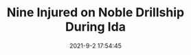---
"title": "Nine Injured on Noble Drillship During Ida"
"date": "2021-9-2 17:54:45"
"feed_name": "OEDIGITAL"
"feed_website": "https://www.oedigital.com/"
"feed_rss": "https://www.oedigital.com/technology/safety-security?format=feed"
"link": "https://www.oedigital.com/news/490346-nine-injured-on-noble-drillship-during-ida"
"file": "_posts/b5bd746b584bf1a0d474dd356a0a79ac057f0dbd.md"
"accident": "1"
"drilling": "0"
---